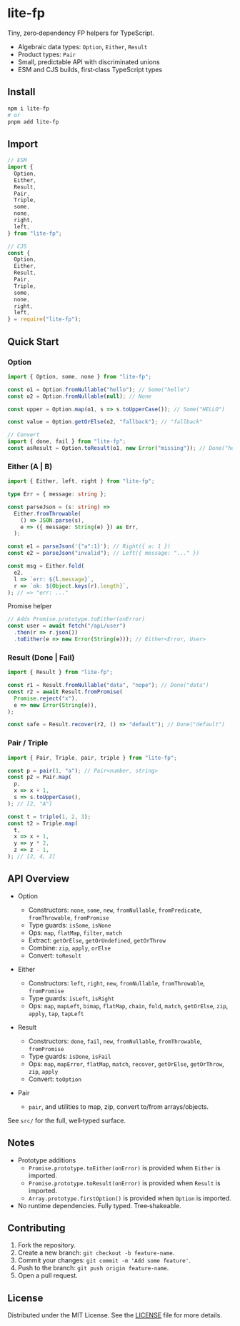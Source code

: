 # lite-fp

Tiny, zero‑dependency FP helpers for TypeScript.

- Algebraic data types: `Option`, `Either`, `Result`
- Product types: `Pair`
- Small, predictable API with discriminated unions
- ESM and CJS builds, first‑class TypeScript types

## Install

```sh
npm i lite-fp
# or
pnpm add lite-fp
```

## Import

```ts
// ESM
import {
  Option,
  Either,
  Result,
  Pair,
  Triple,
  some,
  none,
  right,
  left,
} from "lite-fp";

// CJS
const {
  Option,
  Either,
  Result,
  Pair,
  Triple,
  some,
  none,
  right,
  left,
} = require("lite-fp");
```

## Quick Start

### Option

```ts
import { Option, some, none } from "lite-fp";

const o1 = Option.fromNullable("hello"); // Some("hello")
const o2 = Option.fromNullable(null); // None

const upper = Option.map(o1, s => s.toUpperCase()); // Some("HELLO")

const value = Option.getOrElse(o2, "fallback"); // "fallback"

// Convert
import { done, fail } from "lite-fp";
const asResult = Option.toResult(o1, new Error("missing")); // Done("hello")
```

### Either (A | B)

```ts
import { Either, left, right } from "lite-fp";

type Err = { message: string };

const parseJson = (s: string) =>
  Either.fromThrowable(
    () => JSON.parse(s),
    e => ({ message: String(e) }) as Err,
  );

const e1 = parseJson('{"a":1}'); // Right({ a: 1 })
const e2 = parseJson("invalid"); // Left({ message: "..." })

const msg = Either.fold(
  e2,
  l => `err: ${l.message}`,
  r => `ok: ${Object.keys(r).length}`,
); // => "err: ..."
```

Promise helper

```ts
// Adds Promise.prototype.toEither(onError)
const user = await fetch("/api/user")
  .then(r => r.json())
  .toEither(e => new Error(String(e))); // Either<Error, User>
```

### Result (Done | Fail)

```ts
import { Result } from "lite-fp";

const r1 = Result.fromNullable("data", "nope"); // Done("data")
const r2 = await Result.fromPromise(
  Promise.reject("x"),
  e => new Error(String(e)),
);

const safe = Result.recover(r2, () => "default"); // Done("default")
```

### Pair / Triple

```ts
import { Pair, Triple, pair, triple } from "lite-fp";

const p = pair(1, "a"); // Pair<number, string>
const p2 = Pair.map(
  p,
  x => x + 1,
  s => s.toUpperCase(),
); // [2, "A"]

const t = triple(1, 2, 3);
const t2 = Triple.map(
  t,
  x => x + 1,
  y => y * 2,
  z => z - 1,
); // [2, 4, 2]
```

## API Overview

- Option
  - Constructors: `none`, `some`, `new`, `fromNullable`, `fromPredicate`, `fromThrowable`, `fromPromise`
  - Type guards: `isSome`, `isNone`
  - Ops: `map`, `flatMap`, `filter`, `match`
  - Extract: `getOrElse`, `getOrUndefined`, `getOrThrow`
  - Combine: `zip`, `apply`, `orElse`
  - Convert: `toResult`

- Either
  - Constructors: `left`, `right`, `new`, `fromNullable`, `fromThrowable`, `fromPromise`
  - Type guards: `isLeft`, `isRight`
  - Ops: `map`, `mapLeft`, `bimap`, `flatMap`, `chain`, `fold`, `match`, `getOrElse`, `zip`, `apply`, `tap`, `tapLeft`

- Result
  - Constructors: `done`, `fail`, `new`, `fromNullable`, `fromThrowable`, `fromPromise`
  - Type guards: `isDone`, `isFail`
  - Ops: `map`, `mapError`, `flatMap`, `match`, `recover`, `getOrElse`, `getOrThrow`, `zip`, `apply`
  - Convert: `toOption`

- Pair 
  - `pair`, and utilities to map, zip, convert to/from arrays/objects.

See `src/` for the full, well‑typed surface.

## Notes

- Prototype additions
  - `Promise.prototype.toEither(onError)` is provided when `Either` is imported.
  - `Promise.prototype.toResult(onError)` is provided when `Result` is imported.
  - `Array.prototype.firstOption()` is provided when `Option` is imported.
- No runtime dependencies. Fully typed. Tree‑shakeable.

## Contributing

1. Fork the repository.
2. Create a new branch: `git checkout -b feature-name`.
3. Commit your changes: `git commit -m 'Add some feature'`.
4. Push to the branch: `git push origin feature-name`.
5. Open a pull request.

## License

Distributed under the MIT License. See the [LICENSE](LICENSE) file for more details.
